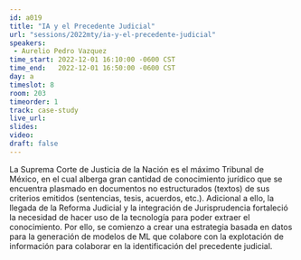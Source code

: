 ```yaml
---
id: a019
title: "IA y el Precedente Judicial"
url: "sessions/2022mty/ia-y-el-precedente-judicial"
speakers:
 - Aurelio Pedro Vazquez
time_start: 2022-12-01 16:10:00 -0600 CST
time_end:   2022-12-01 16:50:00 -0600 CST
day: a
timeslot: 8
room: 203
timeorder: 1
track: case-study 
live_url: 
slides: 
video: 
draft: false
---
```


La Suprema Corte de Justicia de la Nación es el máximo Tribunal de México, en el cual alberga gran cantidad de conocimiento jurídico que se encuentra plasmado en documentos no estructurados (textos) de sus criterios emitidos (sentencias, tesis, acuerdos, etc.). Adicional a ello, la llegada de la Reforma Judicial y la integración de Jurisprudencia fortaleció la necesidad de hacer uso de la tecnología para poder extraer el conocimiento.  Por ello, se comienzo a crear una estrategia basada en datos para la generación de modelos de ML que colabore con la explotación de información para colaborar en la identificación del precedente judicial.